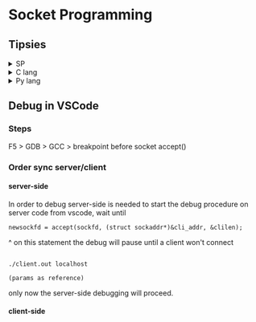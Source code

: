 # Socket Programming

## Tipsies

<details>
<summary>SP</summary>
<br>
-   Socket must always be closed by client
<br>
-   ./server.?? 1025    (if !hardcoded server wants port)
<br>
-   ./client.?? 127.0.0.1 1025  (if !hardcoded client wants addr+port)
</details>


<details>
<summary>C lang</summary>
<br>
-   use localhost as str
<br>
</details>

<details>
<summary>Py lang</summary>
<br>
-   Run 'chmod a+x*' in order to be able to execute './server.py' (exec allowance)
<br>
-   Be careful with strings (encode/decode utf-8) !!!
<br>
-   use 127.0.0.1 not localhost
<br>

</details>

## Debug in VSCode

### Steps

F5 > GDB > GCC > breakpoint before socket accept()

### Order sync server/client

#### server-side

In order to debug server-side is needed to start the debug procedure on server code from vscode, wait until

```
newsockfd = accept(sockfd, (struct sockaddr*)&cli_addr, &clilen);

```

^ on this statement the debug will pause until a client won't connect

```

./client.out localhost

(params as reference)

```

only now the server-side debugging will proceed.

#### client-side

